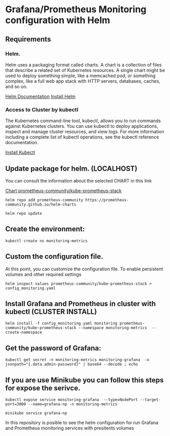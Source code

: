 # Grafana/Prometheus Monitoring configuration with Helm

## Requirements

### Helm. 
 
Helm uses a packaging format called charts. A chart is a collection of files that describe a related set of Kubernetes resources. A single chart might be used to deploy something simple, like a memcached pod, or something complex, like a full web app stack with HTTP servers, databases, caches, and so on.

  [Helm Documentation](https://helm.sh/docs/topics/charts/)
  [Install Helm](https://helm.sh/docs/intro/install/#helm)
 

### Access to Cluster by kubectl

The Kubernetes command-line tool, kubectl, allows you to run commands against Kubernetes clusters. You can use kubectl to deploy applications, inspect and manage cluster resources, and view logs. For more information including a complete list of kubectl operations, see the kubectl reference documentation.

  [Install Kubectl](https://kubernetes.io/docs/tasks/tools/)


## Update package for helm. (LOCALHOST)

You can consult the information about the selected CHART in this link

  [Chart prometheus-community/kube-prometheus-stack](https://artifacthub.io/packages/helm/prometheus-community/kube-prometheus-stack)

    helm repo add prometheus-community https://prometheus-community.github.io/helm-charts
  
    helm repo update
    
## Create the environment:

    kubectl create ns monitoring-metrics
    
## Custom the configuration file. 
  
At this point, you can customize the configuration file. To enable persistent volumes and other required settings

    helm inspect values prometheus-community/kube-prometheus-stack > config_monitoring.yaml
  
  
## Install Grafana and Prometheus in cluster with kubectl (CLUSTER INSTALL)

    helm install -f config_monitoring.yaml monitoring prometheus-community/kube-prometheus-stack --namespace monitoring-metrics  --create-namespace
  
## Get the password of Grafana: 

    kubectl get secret -n monitoring-metrics monitoring-grafana  -o jsonpath="{.data.admin-password}" | base64 --decode ; echo
  
## If you are use Minikube you can follow this steps for expose the serivce.

    kubectl expose service monitoring-grafana  --type=NodePort --target-port=3000 --name=grafana-np -n monitoring-metrics

    minikube service grafana-np
  


  
In this repository is posible to see the  helm configuration for run Grafana and Prometheus monitoring services with presitents volumes
